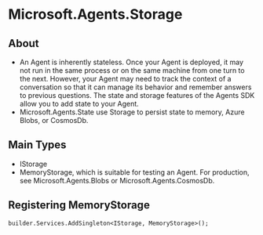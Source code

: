 # Microsoft.Agents.Storage

## About

* An Agent is inherently stateless. Once your Agent is deployed, it may not run in the same process or on the same machine from one turn to the next. However, your Agent may need to track the context of a conversation so that it can manage its behavior and remember answers to previous questions. The state and storage features of the Agents SDK allow you to add state to your Agent.
* Microsoft.Agents.State use Storage to persist state to memory, Azure Blobs, or CosmosDb.

## Main Types

- IStorage
- MemoryStorage, which is suitable for testing an Agent.  For production, see Microsoft.Agents.Blobs or Microsoft.Agents.CosmosDb.

## Registering MemoryStorage

```
builder.Services.AddSingleton<IStorage, MemoryStorage>();
```
